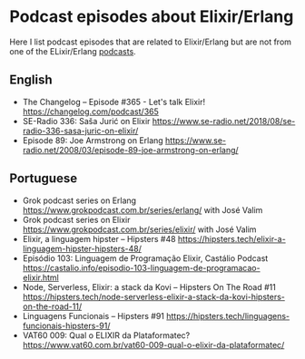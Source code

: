 # Podcast episodes about Elixir/Erlang

Here I list podcast episodes that are related to Elixir/Erlang but are not from one of the ELixir/Erlang [podcasts](podcasts.md).


## English

- The Changelog – Episode #365 - Let's talk Elixir! https://changelog.com/podcast/365
- SE-Radio 336: Saša Jurić on Elixir https://www.se-radio.net/2018/08/se-radio-336-sasa-juric-on-elixir/
- Episode 89: Joe Armstrong on Erlang https://www.se-radio.net/2008/03/episode-89-joe-armstrong-on-erlang/

## Portuguese

- Grok podcast series on Erlang https://www.grokpodcast.com.br/series/erlang/ with José Valim
- Grok podcast series on Elixir https://www.grokpodcast.com.br/series/elixir/ with José Valim
- Elixir, a linguagem hipster – Hipsters #48 https://hipsters.tech/elixir-a-linguagem-hipster-hipsters-48/
- Episódio 103: Linguagem de Programação Elixir, Castálio Podcast https://castalio.info/episodio-103-linguagem-de-programacao-elixir.html
- Node, Serverless, Elixir: a stack da Kovi – Hipsters On The Road #11 https://hipsters.tech/node-serverless-elixir-a-stack-da-kovi-hipsters-on-the-road-11/
- Linguagens Funcionais – Hipsters #91 https://hipsters.tech/linguagens-funcionais-hipsters-91/
- VAT60 009: Qual o ELIXIR da Plataformatec?  https://www.vat60.com.br/vat60-009-qual-o-elixir-da-plataformatec/



